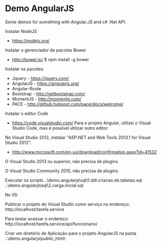 Demo AngularJS
================

Some demos for something with Angular.JS and c# .Net API.

Instalar NodeJS
- https://nodejs.org/

Instalar o gerenciador de pacotes Bower 
- http://bower.io/
$ npm install -g bower

Instalar os pacotes:
* Jquery - https://jquery.com/
* AngularJS - https://angularjs.org/
* Angular-Route
* Bootstrap - http://getbootstrap.com/
* MomentJS - http://momentjs.com/
* PACE - http://github.hubspot.com/pace/docs/welcome/

Instalar o editor Code
- https://code.visualstudio.com/
Para o projeto Angular, utilizei o Visual Studio Code, mas é possível utilizar outro editor.

No Visual Studio 2012, instalar "ASP.NET and Web Tools 2013.1 for Visual Studio 2012".
- http://www.microsoft.com/en-us/download/confirmation.aspx?id=41532

O Visual Studio 2013 ou superior, não precisa de plugins.

O Visual Studio Community 2015, não precisa de plugins.

Executar os scripts
..\demo.angularjs\sql\1.ddl.criacao.de.tabelas.sql
..\demo.angularjs\sql\2.carga.inicial.sql

No IIS:

Publicar o projeto do Visual Studio como serviço no endereço:
http://localhost/tarefa.service

Para testar acessar o endereço:
http://localhost/tarefa.service/api/funcionario/

Criar um diretório de Aplicação para o projeto AngularJS na pasta
..\demo.angularjs\public_html\